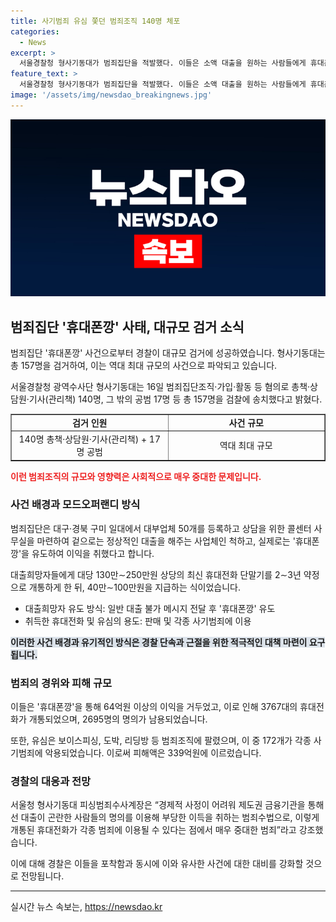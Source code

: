 ```yaml
---
title: 사기범죄 유심 쫓던 범죄조직 140명 체포
categories:
  - News
excerpt: >
  서울경찰청 형사기동대가 범죄집단을 적발했다. 이들은 소액 대출을 원하는 사람들에게 휴대폰깡을 유도하여 64억원 이상의 수익을 얻었는데, 검거된 157명 중에는 총책, 상담원, 관리책 등이 포함되어 있다. 이들은 대부업체를 등록하고 휴대전화를 개통하여 범죄조직에 판매하는 방식으로 돈을 벌었는데, 3767대의 휴대전화가 개통되었으며, 이로 인한 피해액은 339억원에 달했다. 이는 역대 최대 규모의 사건으로 경찰은 이를 매우 심각한 범죄로 간주하고 있다.
feature_text: >
  서울경찰청 형사기동대가 범죄집단을 적발했다. 이들은 소액 대출을 원하는 사람들에게 휴대폰깡을 유도하여 64억원 이상의 수익을 얻었는데, 검거된 157명 중에는 총책, 상담원, 관리책 등이 포함되어 있다. 이들은 대부업체를 등록하고 휴대전화를 개통하여 범죄조직에 판매하는 방식으로 돈을 벌었는데, 3767대의 휴대전화가 개통되었으며, 이로 인한 피해액은 339억원에 달했다. 이는 역대 최대 규모의 사건으로 경찰은 이를 매우 심각한 범죄로 간주하고 있다.
image: '/assets/img/newsdao_breakingnews.jpg'
---
```


<p><img src="/assets/img/newsdao_breakingnews.jpg" alt="pcversion 속보" /></p>

<h2 data-ke-size="size26">범죄집단 '휴대폰깡' 사태, 대규모 검거 소식</h2>

<p>범죄집단 '휴대폰깡' 사건으로부터 경찰이 대규모 검거에 성공하였습니다. 형사기동대는 총 157명을 검거하여, 이는 역대 최대 규모의 사건으로 파악되고 있습니다. </p>

<p data-ke-size="size16">서울경찰청 광역수사단 형사기동대는 16일 범죄집단조직·가입·활동 등 혐의로 총책·상담원·기사(관리책) 140명, 그 밖의 공범 17명 등 총 157명을 검찰에 송치했다고 밝혔다.</p>

<table style="width: 100%;" border="1"><colgroup><col style="width: 50%" /><col style="width: 50%" /></colgroup>
<tbody>
<tr>
<td style="text-align: center; height: 17px;"><b>검거 인원</b></td>
<td style="text-align: center; height: 17px;"><b>사건 규모</b></td>
</tr>
<tr>
<td style="text-align: center;">140명 총책·상담원·기사(관리책) + 17명 공범</td>
<td style="text-align: center;">역대 최대 규모</td>
</tr>
</tbody>
</table>

<p><b><span style="color: #ee2323;">이런 범죄조직의 규모와 영향력은 사회적으로 매우 중대한 문제입니다. </span></b></p>

<h3 data-ke-size="size24">사건 배경과 모드오퍼랜디 방식</h3>

<p>범죄집단은 대구·경북 구미 일대에서 대부업체 50개를 등록하고 상담을 위한 콜센터 사무실을 마련하여 겉으로는 정상적인 대출을 해주는 사업체인 척하고, 실제로는 '휴대폰깡'을 유도하여 이익을 취했다고 합니다.</p>

<p data-ke-size="size16">대출희망자들에게 대당 130만∼250만원 상당의 최신 휴대전화 단말기를 2∼3년 약정으로 개통하게 한 뒤, 40만∼100만원을 지급하는 식이었습니다.</p>

<ul>
<li>대출희망자 유도 방식: 일반 대출 불가 메시지 전달 후 '휴대폰깡' 유도</li>
<li>취득한 휴대전화 및 유심의 용도: 판매 및 각종 사기범죄에 이용</li>
</ul>

<p><b><span style="background-color: #21538527;">이러한 사건 배경과 유기적인 방식은 경찰 단속과 근절을 위한 적극적인 대책 마련이 요구됩니다.</span></b></p>

<h3 data-ke-size="size24">범죄의 경위와 피해 규모</h3>

<p>이들은 '휴대폰깡'을 통해 64억원 이상의 이익을 거두었고, 이로 인해 3767대의 휴대전화가 개통되었으며, 2695명의 명의가 남용되었습니다.</p>

<p data-ke-size="size16">또한, 유심은 보이스피싱, 도박, 리딩방 등 범죄조직에 팔렸으며, 이 중 172개가 각종 사기범죄에 악용되었습니다. 이로써 피해액은 339억원에 이르렀습니다.</p>

<h3 data-ke-size="size24">경찰의 대응과 전망</h3>

<p>서울청 형사기동대 피싱범죄수사계장은 “경제적 사정이 어려워 제도권 금융기관을 통해선 대출이 곤란한 사람들의 명의를 이용해 부당한 이득을 취하는 범죄수법으로, 이렇게 개통된 휴대전화가 각종 범죄에 이용될 수 있다는 점에서 매우 중대한 범죄”라고 강조했습니다.</p>

<p data-ke-size="size16">이에 대해 경찰은 이들을 포착함과 동시에 이와 유사한 사건에 대한 대비를 강화할 것으로 전망됩니다.</p>

<hr data-ke-size="size24" />
실시간 뉴스 속보는, <a href="https://newsdao.kr" rel="dofollow">https://newsdao.kr</a>


